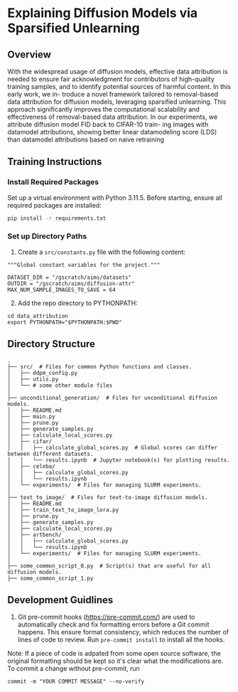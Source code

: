 # Explaining Diffusion Models via Sparsified Unlearning

## Overview
With the widespread usage of diffusion models, effective data attribution is needed
to ensure fair acknowledgment for contributors of high-quality training samples,
and to identify potential sources of harmful content. In this early work, we in-
troduce a novel framework tailored to removal-based data attribution for diffusion
models, leveraging sparsified unlearning. This approach significantly improves
the computational scalability and effectiveness of removal-based data attribution.
In our experiments, we attribute diffusion model FID back to CIFAR-10 train-
ing images with datamodel attributions, showing better linear datamodeling score
(LDS) than datamodel attributions based on naive retraining

## Training Instructions

### Install Required Packages
Set up a virtual environment with Python 3.11.5.
Before starting, ensure all required packages are installed:
```bash
pip install -r requirements.txt
```

### Set up Directory Paths
1. Create a `src/constants.py` file with the following content:
```
"""Global constant variables for the project."""

DATASET_DIR = "/gscratch/aims/datasets"
OUTDIR = "/gscratch/aims/diffusion-attr"
MAX_NUM_SAMPLE_IMAGES_TO_SAVE = 64

```

2. Add the repo directory to PYTHONPATH:
```
cd data_attribution
export PYTHONPATH="$PYTHONPATH:$PWD"
```

## Directory Structure

```plaintext
.
├── src/  # Files for common Python functions and classes.
│   ├── ddpm_config.py
│   ├── utils.py
│   └── # some other module files
│
├── unconditional_generation/  # Files for unconditional diffusion models.
│   ├── README.md
│   ├── main.py
│   ├── prune.py
│   ├── generate_samples.py
│   ├── calculate_local_scores.py
│   ├── cifar/
│   │   ├── calculate_global_scores.py  # Global scores can differ between different datasets.
│   │   └── results.ipynb  # Jupyter notebook(s) for plotting results.
│   ├── celeba/
│   │   ├── calculate_global_scores.py
│   │   └── results.ipynb
│   └── experiments/  # Files for managing SLURM experiments.
│
├── text_to_image/  # Files for text-to-image diffusion models.
│   ├── README.md
│   ├── train_text_to_image_lora.py
│   ├── prune.py
│   ├── generate_samples.py
│   ├── calculate_local_scores.py
│   ├── artbench/
│   │   ├── calculate_global_scores.py
│   │   └── results.ipynb
│   └── experiments/  # Files for managing SLURM experiments.
│
├── some_common_script_0.py  # Script(s) that are useful for all diffusion models.
├── some_common_script_1.py

```

## Development Guidlines
1. Git pre-commit hooks (https://pre-commit.com/) are used to automatically
check and fix formatting errors before a Git commit happens. This ensure format
consistency, which reduces the number of lines of code to review. Run
`pre-commit install` to install all the hooks.

Note: If a piece of code is adpated from some open source software, the original
formatting should be kept so it's clear what the modifications are. To commit a change
without pre-commit, run
```
commit -m "YOUR COMMIT MESSAGE" --no-verify
```
